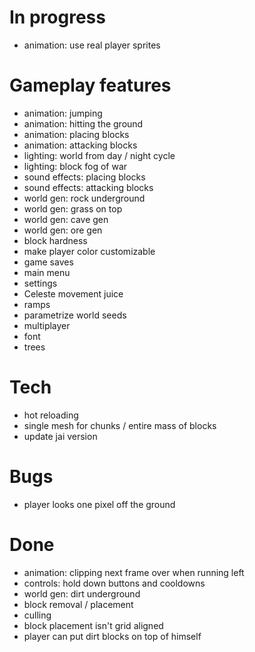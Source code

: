 # In progress
- animation: use real player sprites

# Gameplay features
- animation: jumping
- animation: hitting the ground
- animation: placing blocks
- animation: attacking blocks
- lighting: world from day / night cycle
- lighting: block fog of war
- sound effects: placing blocks
- sound effects: attacking blocks
- world gen: rock underground
- world gen: grass on top
- world gen: cave gen
- world gen: ore gen
- block hardness
- make player color customizable
- game saves
- main menu
- settings
- Celeste movement juice
- ramps
- parametrize world seeds
- multiplayer
- font
- trees

# Tech
- hot reloading
- single mesh for chunks / entire mass of blocks
- update jai version

# Bugs
- player looks one pixel off the ground

# Done
- animation: clipping next frame over when running left
- controls: hold down buttons and cooldowns
- world gen: dirt underground
- block removal / placement
- culling
- block placement isn't grid aligned
- player can put dirt blocks on top of himself